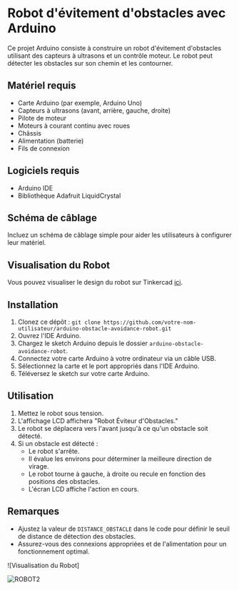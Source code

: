 # Robot d'évitement d'obstacles avec Arduino

Ce projet Arduino consiste à construire un robot d'évitement d'obstacles utilisant des capteurs à ultrasons et un contrôle moteur. Le robot peut détecter les obstacles sur son chemin et les contourner.

## Matériel requis
- Carte Arduino (par exemple, Arduino Uno)
- Capteurs à ultrasons (avant, arrière, gauche, droite)
- Pilote de moteur
- Moteurs à courant continu avec roues
- Châssis
- Alimentation (batterie)
- Fils de connexion

## Logiciels requis
- Arduino IDE
- Bibliothèque Adafruit LiquidCrystal

## Schéma de câblage
Incluez un schéma de câblage simple pour aider les utilisateurs à configurer leur matériel.

## Visualisation du Robot
Vous pouvez visualiser le design du robot sur Tinkercad [ici](https://www.tinkercad.com/things/gg93ASuCQoQ-robot2/editel?returnTo=%2Fdashboard%3Fcollection%3Ddesigns).

## Installation
1. Clonez ce dépôt : `git clone https://github.com/votre-nom-utilisateur/arduino-obstacle-avoidance-robot.git`
2. Ouvrez l'IDE Arduino.
3. Chargez le sketch Arduino depuis le dossier `arduino-obstacle-avoidance-robot`.
4. Connectez votre carte Arduino à votre ordinateur via un câble USB.
5. Sélectionnez la carte et le port appropriés dans l'IDE Arduino.
6. Téléversez le sketch sur votre carte Arduino.

## Utilisation
1. Mettez le robot sous tension.
2. L'affichage LCD affichera "Robot Éviteur d'Obstacles."
3. Le robot se déplacera vers l'avant jusqu'à ce qu'un obstacle soit détecté.
4. Si un obstacle est détecté :
   - Le robot s'arrête.
   - Il évalue les environs pour déterminer la meilleure direction de virage.
   - Le robot tourne à gauche, à droite ou recule en fonction des positions des obstacles.
   - L'écran LCD affiche l'action en cours.

## Remarques
- Ajustez la valeur de `DISTANCE_OBSTACLE` dans le code pour définir le seuil de distance de détection des obstacles.
- Assurez-vous des connexions appropriées et de l'alimentation pour un fonctionnement optimal.
  
![Visualisation du Robot]

![ROBOT2](https://github.com/MohammedEttalbi/Robot-d-evitement-d-obstacles-avec-Arduino/assets/127549207/ecd4cf9b-d6d5-4a88-afe1-a1a5b2b81156)

